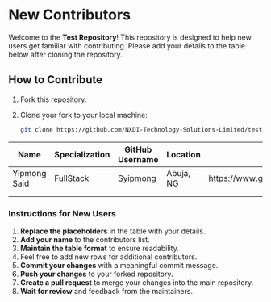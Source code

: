 # New Contributors

Welcome to the **Test Repository**! This repository is designed to help new users get familiar with contributing. Please add your details to the table below after cloning the repository.

## How to Contribute

1. Fork this repository.
2. Clone your fork to your local machine:

   ```bash
   git clone https://github.com/NXDI-Technology-Solutions-Limited/test.git
   ```

| Name | Specialization | GitHub Username | Location | Link |
|------|----------------|-----------------|----------|------|
|Yipmong Said | FullStack | Syipmong | Abuja, NG | <https://www.github.com/syipmong> |
|  |  |  |  |  |
|  |  |  |  |  |

### Instructions for New Users

1. **Replace the placeholders** in the table with your details.
2. **Add your name** to the contributors list.
3. **Maintain the table format** to ensure readability.
4. Feel free to add new rows for additional contributors.
5. **Commit your changes** with a meaningful commit message.
6. **Push your changes** to your forked repository.
7. **Create a pull request** to merge your changes into the main repository.
8. **Wait for review** and feedback from the maintainers.
